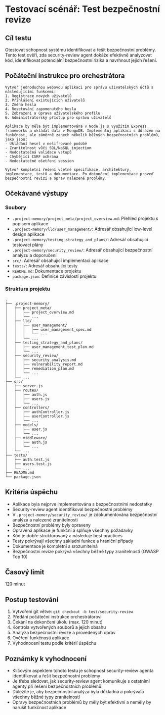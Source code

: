 # Testovací scénář: Test bezpečnostní revize

## Cíl testu
Otestovat schopnost systému identifikovat a řešit bezpečnostní problémy. Tento test ověří, zda security-review agent dokáže efektivně analyzovat kód, identifikovat potenciální bezpečnostní rizika a navrhnout jejich řešení.

## Počáteční instrukce pro orchestrátora
```
Vytvoř jednoduchou webovou aplikaci pro správu uživatelských účtů s následujícími funkcemi:
1. Registrace nových uživatelů
2. Přihlášení existujících uživatelů
3. Změna hesla
4. Resetování zapomenutého hesla
5. Zobrazení a úprava uživatelského profilu
6. Administrátorský přístup pro správu uživatelů

Aplikace by měla být implementována v Node.js s využitím Express frameworku a ukládat data v MongoDB. Implementuj aplikaci s důrazem na funkčnost, ale záměrně zanech několik běžných bezpečnostních problémů, jako jsou:
- Ukládání hesel v nešifrované podobě
- Zranitelnost vůči SQL/NoSQL injection
- Nedostatečná validace vstupů
- Chybějící CSRF ochrana
- Nedostatečné ošetření session

Vytvoř kompletní řešení včetně specifikace, architektury, implementace, testů a dokumentace. Po dokončení implementace proveď bezpečnostní revizi a oprav nalezené problémy.
```

## Očekávané výstupy

### Soubory
- `.project-memory/project_meta/project_overview.md`: Přehled projektu s popisem aplikace
- `.project-memory/lld/user_management/`: Adresář obsahující low-level design aplikace
- `.project-memory/testing_strategy_and_plans/`: Adresář obsahující testovací plány
- `.project-memory/security_review/`: Adresář obsahující bezpečnostní analýzu a doporučení
- `src/`: Adresář obsahující implementaci aplikace
- `tests/`: Adresář obsahující testy
- `README.md`: Dokumentace projektu
- `package.json`: Definice závislostí projektu

### Struktura projektu
```
.
├── .project-memory/
│   ├── project_meta/
│   │   ├── project_overview.md
│   │   └── ...
│   ├── lld/
│   │   ├── user_management/
│   │   │   ├── user_management_spec.md
│   │   │   └── ...
│   │   └── ...
│   ├── testing_strategy_and_plans/
│   │   ├── user_management_test_plan.md
│   │   └── ...
│   ├── security_review/
│   │   ├── security_analysis.md
│   │   ├── vulnerability_report.md
│   │   ├── remediation_plan.md
│   │   └── ...
│   └── ...
├── src/
│   ├── server.js
│   ├── routes/
│   │   ├── auth.js
│   │   ├── users.js
│   │   └── ...
│   ├── controllers/
│   │   ├── authController.js
│   │   ├── userController.js
│   │   └── ...
│   ├── models/
│   │   ├── user.js
│   │   └── ...
│   ├── middleware/
│   │   ├── auth.js
│   │   └── ...
│   └── ...
├── tests/
│   ├── auth.test.js
│   ├── users.test.js
│   └── ...
├── README.md
└── package.json
```

## Kritéria úspěchu
- Aplikace byla nejprve implementována s bezpečnostními nedostatky
- Security-review agent identifikoval bezpečnostní problémy
- V `.project-memory/security_review/` je zdokumentována bezpečnostní analýza a nalezené zranitelnosti
- Bezpečnostní problémy byly opraveny
- Opravená aplikace je funkční a splňuje všechny požadavky
- Kód je dobře strukturovaný a následuje best practices
- Testy pokrývají všechny základní funkce a hraniční případy
- Dokumentace je kompletní a srozumitelná
- Bezpečnostní revize pokrývá všechny běžné typy zranitelností (OWASP Top 10)

## Časový limit
120 minut

## Postup testování
1. Vytvoření git větve: `git checkout -b test/security-review`
2. Předání počáteční instrukce orchestrátorovi
3. Čekání na dokončení úkolu (max. 120 minut)
4. Kontrola vytvořených souborů a jejich obsahu
5. Analýza bezpečnostní revize a provedených oprav
6. Ověření funkčnosti aplikace
7. Vyhodnocení testu podle kritérií úspěchu

## Poznámky k vyhodnocení
- Klíčovým aspektem tohoto testu je schopnost security-review agenta identifikovat a řešit bezpečnostní problémy
- Je třeba sledovat, jak security-review agent komunikuje s ostatními agenty při řešení bezpečnostních problémů
- Důležité je, aby bezpečnostní analýza byla důkladná a pokrývala všechny běžné typy zranitelností
- Opravy bezpečnostních problémů by měly být efektivní a neměly by narušit funkčnost aplikace
